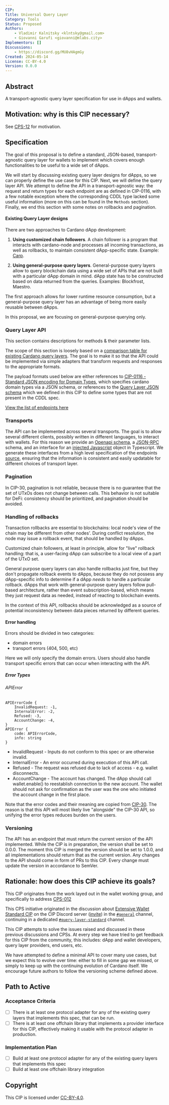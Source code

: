 ```yaml
---
CIP:
Title: Universal Query Layer
Category: Tools
Status: Proposed
Authors:
    - Vladimir Kalnitsky <klntsky@gmail.com>
    - Giovanni Garufi <giovanni@mlabs.city>
Implementors: []
Discussions:
    - https://discord.gg/MU8vHAgmGy
Created: 2024-05-14
License: CC-BY-4.0
Version: 0.0.0
---
```


## Abstract

A transport-agnostic query layer specification for use in dApps and wallets.

## Motivation: why is this CIP necessary?

See [CPS-12](https://github.com/cardano-foundation/CIPs/pull/625) for motivation.

## Specification

The goal of this proposal is to define a standard, JSON-based, transport-agnostic query layer for wallets to implement which covers enough functionalities to be useful to a wide set of dApps.

We will start by discussing existing query layer designs for dApps, so we can properly define the use case for this CIP. 
Next, we will define the query layer API.
We attempt to define the API in a transport-agnostic way: the request and return types for each endpoint are as defined in CIP-0116, with a few notable exception where the corresponding CDDL type lacked some useful information (more on this can be found in the `Methods` section). Finally, we end this section with some notes on rollbacks and pagination.

#### Existing Query Layer designs

There are two approaches to Cardano dApp development:

1. **Using customized chain followers**. A chain follower is a program that interacts with cardano-node and processes all incoming transactions, as well as rollbacks, to maintain consistent dApp-specific state. Example: [Carp](https://dcspark.github.io/carp/docs/intro/).

2. **Using general-purpose query layers**. General-purpose query layers allow to query blockchain data using a wide set of APIs that are not built with a particular dApp domain in mind. dApp state has to be constructed based on data returned from the queries. Examples: Blockfrost, Maestro.

The first approach allows for lower runtime resource consumption, but a general-purpose query layer has an advantage of being more easily reusable between dApps.

In this proposal, we are focusing on general-purpose querying only.

### Query Layer API

This section contains descriptions for methods & their parameter lists.

The scope of this section is loosely based on a [comparison table for existing Cardano query layers](./Query_Layer_API_Comparison.md).
The goal is to make it so that the API could be implemented via simple adapters that transform requests and responses to the appropriate formats.

The payload formats used below are either references to [CIP-0116 - Standard JSON encoding for Domain Types](https://cips.cardano.org/cip/CIP-0116), which specifies cardano domain types via a JSON schema, or references to the [Query Layer JSON schema](./query-layer.json) which we defined in this CIP to define some types that are not present in the CDDL spec.

[View the list of endpoints here](./endpoints.md)

### Transports

The API can be implemented across several transports. The goal is to allow several different clients, possibly written in different languages, to interact with wallets.
For this reason we provide an [Openapi schema](./open-api.json), a [JSON-RPC](./json-rpc.json) schema, and an interface for an [injected Javascript](./ts-api.md) object in Typescript.
We generate these interfaces from a high level specification of the endpoints [source](https://github.com/mlabs-haskell/query-layer-impl), ensuring that the information is consistent and easily updatable for different choices of transport layer.

### Pagination

In CIP-30, pagination is not reliable, because there is no guarantee that the set of UTxOs does not change between calls. This behavior is not suitable for DeFi: consistency should be prioritized, and pagination should be avoided.


### Handling of rollbacks

Transaction rollbacks are essential to blockchains: local node's view of the chain may be different from other nodes'. During conflict resolution, the node may issue a rollback event, that should be handled by dApps.

Customized chain followers, at least in principle, allow for "live" rollback handling: that is, a user-facing dApp can subscribe to a local view of a part of the UTxO set.

General purpose query layers can also handle rollbacks just fine, but they don't propagate rollback events to dApps, because they do not possess any dApp-specific info to determine if a dApp *needs* to handle a particular rollback. dApps that work with general-purpose query layers follow pull-based architecture, rather than event subscription-based, which means they just request data as needed, instead of reacting to blockchain events.

In the context of this API, rollbacks should be acknowledged as a source of potential inconsistency between data pieces returned by different queries.

#### Error handling

Errors should be divided in two categories:

- domain errors
- transport errors (404, 500, etc)

Here we will only specify the domain errors. Users should also handle transport specific errors that can occur when interacting with the API.

##### Error Types

###### APIError

```
APIErrorCode {
	InvalidRequest: -1,
	InternalError: -2,
	Refused: -3,
	AccountChange: -4,
}
APIError {
	code: APIErrorCode,
	info: string
}
```

- InvalidRequest - Inputs do not conform to this spec or are otherwise invalid.
- InternalError - An error occurred during execution of this API call.
- Refused - The request was refused due to lack of access - e.g. wallet disconnects.
- AccountChange - The account has changed. The dApp should call wallet.enable() to reestablish connection to the new account. The wallet should not ask for confirmation as the user was the one who initiated the account change in the first place.

Note that the error codes and their meaning are copied from [CIP-30](https://github.com/cardano-foundation/CIPs/tree/master/CIP-0030#apierror). The reason is that this API will most likely live "alongside" the CIP-30 API, so unifying the error types reduces burden on the users.

### Versioning

The API has an endpoint that must return the current version of the API implemented. While the CIP is in preparation, the version shall be set to 0.0.0. The moment this CIP is merged the version should be set to 1.0.0, and all implementations should return that as the current version. Any changes to the API should come in form of PRs to this CIP. Every change must update the version in accordance to SemVer.

## Rationale: how does this CIP achieve its goals?

This CIP originates from the work layed out in the wallet working group, and specifically to address [CPS-012](https://github.com/cardano-foundation/CIPs/blob/master/CPS-0012/README.md)

This CPS initiative originated in the discussion about [Extensive Wallet Standard CIP](https://github.com/cardano-foundation/CIPs/pull/620) on the CIP Discord server ([invite](https://discord.gg/P59aNVN8zu))
in the [`#general`](https://discord.com/channels/971785110770831360/992011119872970762/1176567729017327737) channel, continuing in a dedicated [`#query-layer-standard`](https://discord.com/channels/971785110770831360/1178763938389823598) channel.

This CIP attempts to solve the issues raised and discussed in these previous discussions and CPSs. At every step we have tried to get feedback for this CIP from the community, this includes: dApp and wallet developers, query layer providers, end users, etc.

We have attempted to define a minimal API to cover many use cases, but we expect this to evolve over time: either to fill in some gap we missed, or simply to keep up with the continuing evolution of Cardano itself. We encourage future authors to follow the versioning scheme defined above.

## Path to Active

### Acceptance Criteria

- [ ] There is at least one protocol adapter for any of the existing query layers that implements this spec, that can be run.
- [ ] There is at least one offchain library that implements a provider interface for this CIP, effectively making it usable with the protocol adapter in production.

### Implementation Plan

- [ ] Build at least one protocol adapter for any of the existing query layers that implements this spec
- [ ] Build at least one offchain library integration

## Copyright

This CIP is licensed under [CC-BY-4.0](https://creativecommons.org/licenses/by/4.0/legalcode).
<!-- This CIP is licensed under [Apache-2.0](http://www.apache.org/licenses/LICENSE-2.0). -->
